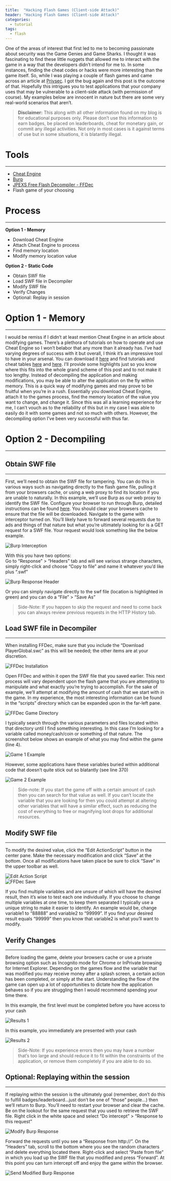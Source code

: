 ```yaml
---
title:  "Hacking Flash Games (Client-side Attack)"
header: "Hacking Flash Games (Client-side Attack)"
categories: 
  - tutorial
tags:
  - flash
---
```


One of the areas of interest that first led to me to becoming passionate about security was the Game Genies and Game Sharks. I thought it was fascinating to find these little nuggets that allowed me to interact with the game in a way that the developers didn’t intend for me to. In some instances, finding the cheat codes or hacks were more interesting than the game itself. So, while I was playing a couple of flash games and came across an article at [Privsec](https://privsec.blog/penetration-testing-flash-apps-aka-how-to-cheat-at-blackjack/). I got the bug again and this post is the outcome of that. Hopefully this intrigues you to test applications that your company uses that may be vulnerable to a client-side attack (with permission of course). My examples below are innocent in nature but there are some very real-world scenarios that aren’t.  

> **Disclaimer:** This along with all other information found on my blog is for educational purposes only. Please don’t use this information to earn badges, be placed on leaderboards, cheat for monetary gain, or commit any illegal activities. Not only in most cases is it against terms of use but in some situations, it is blatantly illegal.  

# Tools  
***

- [Cheat Engine](http://www.cheatengine.org/)
- [Burp](https://portswigger.net/burp)
- [JPEXS Free Flash Decompiler - FFDec](https://www.free-decompiler.com/flash/download/)
- Flash game of your choosing

# Process  
***

**Option 1 - Memory**  
- Download Cheat Engine
- Attach Cheat Engine to process
- Find memory location
- Modify memory location value


**Option 2 - Static Code**  
- Obtain SWF file
- Load SWF file in Decompiler
- Modify SWF file
- Verify Changes
- Optional: Replay in session

# Option 1 - Memory  
***

I would be remiss if I didn’t at least mention Cheat Engine in an article about modifying games. There’s a plethora of tutorials on how to operate and use Cheat Engine so I won’t belabor that any more than it already has. I’ve had varying degrees of success with it but overall, I think it’s an impressive tool to have in your arsenal. You can download it [here](http://www.cheatengine.org/downloads.php) and find tutorials and cheat tables [here](http://forum.cheatengine.org/viewforum.php?f=7) and [here](http://fearlessrevolution.com/). I’ll provide some highlights just so you know where this fits into the whole grand scheme of this post and to not make it too lengthy. Instead of decompiling the application and making modifications, you may be able to alter the application on the fly within memory. This is a quick way of modifying games and may prove to be fruitful when you’re in a rush. Essentially you download Cheat Engine, attach it to the games process, find the memory location of the value you want to change, and change it. Since this was all a learning experience for me, I can’t vouch as to the reliability of this but in my case I was able to easily do it with some games and not so much with others. However, the decompiling option I’ve been very successful with thus far.  

# Option 2 - Decompiling  
***

## Obtain SWF file  
***

First, we’ll need to obtain the SWF file for tampering. You can do this in various ways such as navigating directly to the flash game file, pulling it from your browsers cache, or using a web proxy to find its location if you are unable to naturally. In this example, we’ll use Burp as our web proxy to identify the SWF file. Configure your browser to run through Burp, detailed instructions can be found [here](https://support.portswigger.net/customer/portal/articles/1783055-configuring-your-browser-to-work-with-burp). You should clear your browsers cache to ensure that the file will be downloaded. Navigate to the game with interceptor turned on. You’ll likely have to forward several requests due to ads and things of that nature but what you’re ultimately looking for is a GET request for a SWF file. Your request would look something like the below example.   

![Burp Interception](/assets/images/flashburp1.jpg)  

With this you have two options:  
Go to “Response” > “Headers” tab and will see various strange characters, simply right-click and choose “Copy to file” and name it whatever you’d like plus “.swf”  

![Burp Response Header](/assets/images/flashburp2.jpg)  

Or you can simply navigate directly to the swf file (location is highlighted in green) and you can do a “File” > “Save As”  

> Side-Note: If you happen to skip the request and need to come back you can always review previous requests in the HTTP History tab.  

## Load SWF file in Decompiler  
***

When installing FFDec, make sure that you include the “Download PlayerGlobal.swc” as this will be needed; the other items are at your discretion.  

![FFDec Installation](/assets/images/flashffdecinstall.jpg)  

Open FFDec and within it open the SWF file that you saved earlier. This next process will vary dependent upon the flash game that you are attempting to manipulate and what exactly you’re trying to accomplish. For the sake of example, we’ll attempt at modifying the amount of cash that we start with in the game. In my experience, the most interesting information can be found in the “scripts” directory which can be expanded upon in the far-left pane.  

![FFDec Game Directory](/assets/images/flashgamefolder.jpg)  

I typically search through the various parameters and files located within that directory until I find something interesting. In this case I’m looking for a variable called money/cash/coin or something of that nature. The screenshot below shows an example of what you may find within the game (line 4).  

![Game 1 Example](/assets/images/flashexample1.jpg)  

However, some applications have these variables buried within additional code that doesn’t quite stick out so blatantly (see line 370)  

![Game 2 Example](/assets/images/flashexample2.jpg)  

> Side-note: If you start the game off with a certain amount of cash then you can search for that value as well. If you can’t locate the variable that you are looking for then you could attempt at altering other variables that will have a similar effect, such as reducing the cost of everything to free or magnifying loot drops for additional resources.  

## Modify SWF file  
***

To modify the desired value, click the “Edit ActionScript” button in the center pane. Make the necessary modification and click “Save” at the bottom. Once all modifications have taken place be sure to click “Save” in the upper toolbar as well.  

![Edit Action Script](/assets/images/flasheditaction.jpg)  
![FFDec Save](/assets/images/flashsave.jpg)  

If you find multiple variables and are unsure of which will have the desired result, then it’s wise to test each one individually. If you choose to change multiple variables at one time, to keep them separated I typically use a unique string to make it easier to identify. An example would be, change variable1 to “88888” and variable2 to “99999”. If you find your desired result equals “99999” then you know that variable2 is what you’ll want to modify.  

## Verify Changes  
***

Before loading the game, delete your browsers cache or use a private browsing option such as Incognito mode for Chrome or InPrivate browsing for Internet Explorer. Depending on the games flow and the variable that was modified you may receive money after a splash screen, a certain action has been completed, or simply at the start. Understanding the flow of the game can open up a lot of opportunities to dictate how the application behaves so if you are struggling then I would recommend spending your time there.  

In this example, the first level must be completed before you have access to your cash  

![Results 1](/assets/images/flashresults1.jpg)  

In this example, you immediately are presented with your cash
  
![Results 2](/assets/images/flashresults2.jpg)  

> Side-Note: If you experience errors then you may have a number that’s too large and should reduce it to fit within the constraints of the application, or remove them completely if you are able to do so.  

## Optional: Replaying within the session  
***

If replaying within the session is the ultimately goal (remember, don’t do this to fulfill badges/leaderboard…just don’t be one of “those” people…) then we’ll return to Burp. You’ll need to restart your browser and clear the cache. Be on the lookout for the same request that you used to retrieve the SWF file. Right click in the white space and select “Do intercept” > “Response to this request”  

![Modify Burp Response](/assets/images/flashresponse1.jpg)  

Forward the requests until you see a “Response from http://<SITE YOU ARE EXPECTING>”. On the “Headers” tab, scroll to the bottom where you see the random characters and delete everything located there. Right-click and select “Paste from file” in which you load up the SWF file that you modified and press “Forward”. At this point you can turn intercept off and enjoy the game within the browser.  

![Send Modified Burp Response](/assets/images/flashresponse2.jpg)  
